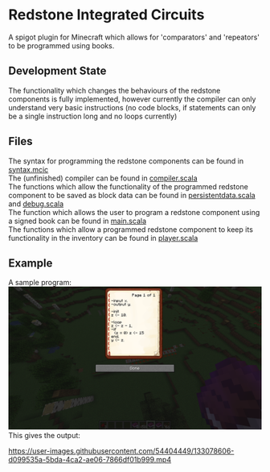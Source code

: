 # Redstone Integrated Circuits  
A spigot plugin for Minecraft which allows for 'comparators' and 'repeators' to be programmed using books.  
  
## Development State  
The functionality which changes the behaviours of the redstone components is fully implemented, however currently the compiler can only understand very basic instructions (no code blocks, if statements can only be a single instruction long and no loops currently)
  
## Files  
The syntax for programming the redstone components can be found in [syntax.mcic](/redstone/src/syntax.mcic)  
The (unfinished) compiler can be found in [compiler.scala](redstone/src/compiler.scala)  
The functions which allow the functionality of the programmed redstone component to be saved as block data can be found in [persistentdata.scala](/redstone/src/persistentdata.scala) and [debug.scala](/redstone/src/debug.scala)  
The function which allows the user to program a redstone component using a signed book can be found in [main.scala](/redstone/src/main.scala)  
The functions which allow a programmed redstone component to keep its functionality in the inventory can be found in [player.scala](redstone/src/player.scala)  

## Example
A sample program:  
![Example Program](redstone_ic_example.png)
This gives the output:  

https://user-images.githubusercontent.com/54404449/133078606-d099535a-5bda-4ca2-ae06-7866df01b999.mp4
